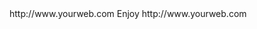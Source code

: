 <? xml version="1.0" ?>
<rss version="2.0">
<channel>
<title>KE Stream</title>
<description></description>
<link>http://www.yourweb.com</link>
<item>
<title>New Update 1/24/2017. Please Click on KE Updater to Update. For premium IPTV join TeamEXPAT IPTV over 400 channels. Contact EJ for details </title>
<description> Enjoy </description>
<link>http://www.yourweb.com</link>
</channel>
</rss>
